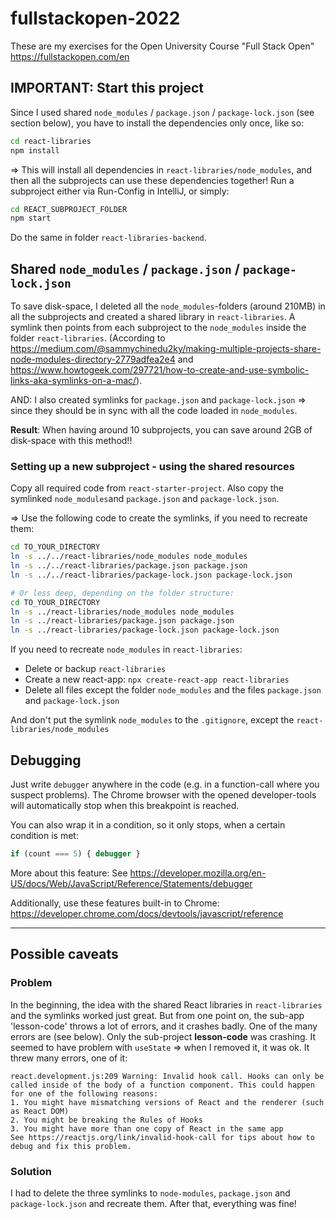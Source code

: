 # fullstackopen-2022
These are my exercises for the Open University Course "Full Stack Open" https://fullstackopen.com/en

## IMPORTANT: Start this project
Since I used shared `node_modules` / `package.json` / `package-lock.json` (see section below), you have to install the dependencies only once, like so:
```bash
cd react-libraries
npm install
```
=> This will install all dependencies in `react-libraries/node_modules`, and then all the subprojects can use these dependencies together! Run a subproject either via Run-Config in IntelliJ, or simply:
```bash
cd REACT_SUBPROJECT_FOLDER
npm start
```

Do the same in folder `react-libraries-backend`.


## Shared `node_modules` / `package.json` / `package-lock.json`
To save disk-space, I deleted all the `node_modules`-folders (around 210MB) in all the subprojects and created a shared library in `react-libraries`. A symlink then points from each subproject to the `node_modules` inside the folder `react-libraries`. (According to https://medium.com/@sammychinedu2ky/making-multiple-projects-share-node-modules-directory-2779adfea2e4 and https://www.howtogeek.com/297721/how-to-create-and-use-symbolic-links-aka-symlinks-on-a-mac/).

AND: I also created symlinks for `package.json` and `package-lock.json` => since they should be in sync with all the code loaded in `node_modules`.

**Result**: When having around 10 subprojects, you can save around 2GB of disk-space with this method!!

### Setting up a new subproject - using the shared resources
Copy all required code from `react-starter-project`. Also copy the symlinked `node_modules`and `package.json` and `package-lock.json`.

=> Use the following code to create the symlinks, if you need to recreate them:
```bash
cd TO_YOUR_DIRECTORY
ln -s ../../react-libraries/node_modules node_modules
ln -s ../../react-libraries/package.json package.json
ln -s ../../react-libraries/package-lock.json package-lock.json

# Or less deep, depending on the folder structure:
cd TO_YOUR_DIRECTORY
ln -s ../react-libraries/node_modules node_modules
ln -s ../react-libraries/package.json package.json
ln -s ../react-libraries/package-lock.json package-lock.json
```

If you need to recreate `node_modules` in `react-libraries`:
- Delete or backup `react-libraries`
- Create a new react-app: `npx create-react-app react-libraries`
- Delete all files except the folder `node_modules` and the files `package.json` and `package-lock.json`

And don't put the symlink `node_modules` to the `.gitignore`, except the `react-libraries/node_modules`


## Debugging
Just write `debugger` anywhere in the code (e.g. in a function-call where you suspect problems). The Chrome browser with the opened developer-tools will automatically stop when this breakpoint is reached.

You can also wrap it in a condition, so it only stops, when a certain condition is met:
```javascript
if (count === 5) { debugger }
```
More about this feature: See https://developer.mozilla.org/en-US/docs/Web/JavaScript/Reference/Statements/debugger

Additionally, use these features built-in to Chrome: https://developer.chrome.com/docs/devtools/javascript/reference

---
## Possible caveats

### Problem
In the beginning, the idea with the shared React libraries in `react-libraries` and the symlinks worked just great. But from one point on, the sub-app 'lesson-code' throws a lot of errors, and it crashes badly. One of the many errors are (see below). Only the sub-project **lesson-code** was crashing. It seemed to have problem with `useState` => when I removed it, it was ok. It threw many errors, one of it:
```
react.development.js:209 Warning: Invalid hook call. Hooks can only be called inside of the body of a function component. This could happen for one of the following reasons:
1. You might have mismatching versions of React and the renderer (such as React DOM)
2. You might be breaking the Rules of Hooks
3. You might have more than one copy of React in the same app
See https://reactjs.org/link/invalid-hook-call for tips about how to debug and fix this problem.
```
### Solution 
I had to delete the three symlinks to `node-modules`, `package.json` and `package-lock.json` and recreate them. After that, everything was fine!
